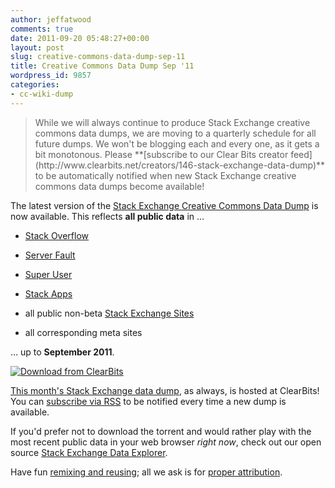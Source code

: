 ```yaml
---
author: jeffatwood
comments: true
date: 2011-09-20 05:48:27+00:00
layout: post
slug: creative-commons-data-dump-sep-11
title: Creative Commons Data Dump Sep '11
wordpress_id: 9857
categories:
- cc-wiki-dump
---
```


<blockquote>
While we will always continue to produce Stack Exchange creative commons data dumps, we are moving to a quarterly schedule for all future dumps. We won't be blogging each and every one, as it gets a bit monotonous. Please **[subscribe to our Clear Bits creator feed](http://www.clearbits.net/creators/146-stack-exchange-data-dump)** to be automatically notified when new Stack Exchange creative commons data dumps become available!
</blockquote>



The latest version of the [Stack Exchange Creative Commons Data Dump](http://blog.stackoverflow.com/2009/06/stack-overflow-creative-commons-data-dump/) is now available. This reflects **all public data** in …





  * [Stack Overflow](http://stackoverflow.com)

  * [Server Fault](http://serverfault.com)

  * [Super User](http://superuser.com)

  * [Stack Apps](http://stackapps.com)

  * all public non-beta [Stack Exchange Sites](http://stackexchange.com/sites)

  * all corresponding meta sites


… up to **September 2011**.

[![Download from ClearBits](http://www.clearbits.net/images/btn/CB-download.png)](http://www.clearbits.net/get/1836-sept-2011.torrent)

[This month's Stack Exchange data dump](http://www.clearbits.net/torrents/1836-sept-2011), as always, is hosted at ClearBits! You can [subscribe via RSS](http://www.clearbits.net/feeds/creator/146-stack-overflow-data-dump.rss) to be notified every time a new dump is available.


If you'd prefer not to download the torrent and would rather play with the most recent public data in your web browser _right now_, check out our open source [Stack Exchange Data Explorer](http://data.stackexchange.com). 

Have fun [remixing and reusing](http://creativecommons.org/licenses/by-sa/3.0/); all we ask is for [proper attribution](http://blog.stackoverflow.com/2009/06/attribution-required/).
